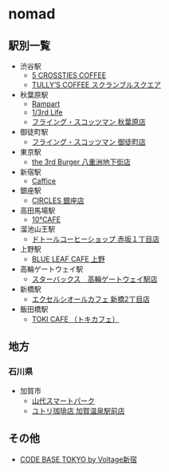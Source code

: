 # nomad


## 駅別一覧
- 渋谷駅
  - [5 CROSSTIES COFFEE](https://www.gransta.jp/mall/gransta_tokyo/5crosstiescoffee/)
  - [TULLY’S COFFEE スクランブルスクエア](https://www.shibuya-scramble-square.com/shops_restaurants/shop_93.html)
- 秋葉原駅
  - [Rampart](https://rampart-akiba.jp/)
  - [1/3rd Life](https://www.1-3rdlife.com/)
  - [フライング・スコッツマン 秋葉原店](https://fscotsman.jp/akihabara)
- 御徒町駅
  - [フライング・スコッツマン 御徒町店](https://fscotsman.jp/okachimachi)
- 東京駅
  - [the 3rd Burger 八重洲地下街店](https://www.the3rdburger.com/23ku/the-3rd-burger-%E5%85%AB%E9%87%8D%E6%B4%B2%E5%9C%B0%E4%B8%8B%E8%A1%97%E5%BA%97)
- 新宿駅
  - [Caffice](http://caffice.jp/)
- 銀座駅
  - [CIRCLES 銀座店](https://store.starbucks.co.jp/detail-1879/)
- 高田馬場駅
  - [10°CAFE](https://judecafe.com/)
- 溜池山王駅
  - [ドトールコーヒーショップ 赤坂１丁目店](https://shop.doutor.co.jp/map/1011275)
- 上野駅
  - [BLUE LEAF CAFE 上野](https://blueleafcafe.jp/detail-ueno.html)
- 高輪ゲートウェイ駅
  - [スターバックス　高輪ゲートウェイ駅店](https://store.starbucks.co.jp/detail-1861/)
- 新橋駅
  - [エクセルシオールカフェ 新橋2丁目店](https://shop.doutor.co.jp/map/5000191)
- 飯田橋駅
  - [TOKI CAFE （トキカフェ）](https://times-cafe.favy.jp/maps)

## 地方
### 石川県
- 加賀市
  - [山代スマートパーク](https://ysp-yamashiro.com/access.html)
  - [ユトリ珈琲店 加賀温泉駅前店 ](https://tabelog.com/ishikawa/A1702/A170201/17011793/dtlmap/)

## その他
- [CODE BASE TOKYO by Voltage新宿](https://twitter.com/CODEBASE_TOKYO)
